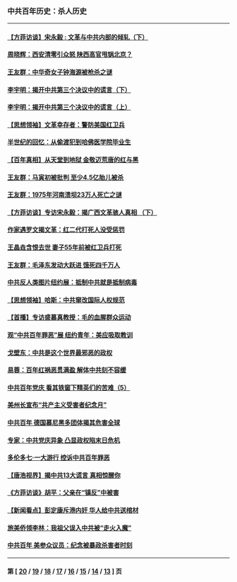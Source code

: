 ### 中共百年历史：杀人历史
---
#### [【方菲访谈】宋永毅 : 文革与中共内部的倾轧（下）](../../pages/nf1176106/n13486836.md?04270430) 
#### [周晓辉：西安清零引众怒 陕西高官甩锅北京？](../../pages/nf1176106/n13484627.md?04270430) 
#### [王友群：中华奇女子钟海源被枪杀之谜](../../pages/nf1176106/n13430555.md?04270430) 
#### [李宇明：揭开中共第三个决议中的谎言（下）](../../pages/nf1176106/n13389389.md?04270430) 
#### [李宇明：揭开中共第三个决议中的谎言（上）](../../pages/nf1176106/n13388697.md?04270430) 
#### [【思想领袖】文革幸存者：警防美国红卫兵](../../pages/nf1176106/n13339289.md?04270430) 
#### [半世纪的回忆：从偷渡犯到哈佛医学院毕业生](../../pages/nf1176106/n13345328.md?04270430) 
#### [【百年真相】从天堂到地狱 金敬迈荒唐的红与黑](../../pages/nf1176106/n13336995.md?04270430) 
#### [王友群：马寅初被批判 至少4.5亿胎儿被杀](../../pages/nf1176106/n13260313.md?04270430) 
#### [王友群：1975年河南溃坝23万人死亡之谜](../../pages/nf1176106/n13231576.md?04270430) 
#### [【方菲访谈】专访宋永毅：揭广西文革骇人真相 （下）](../../pages/nf1176106/n13209074.md?04270430) 
#### [作家遇罗文揭文革：红二代打死人没受惩罚](../../pages/nf1176106/n13205254.md?04270430) 
#### [王晶垚含恨去世 妻子55年前被红卫兵打死](../../pages/nf1176106/n13203590.md?04270430) 
#### [王友群：毛泽东发动大跃进 饿死四千万人](../../pages/nf1176106/n13177158.md?04270430) 
#### [中共反人类图片纽约展：抵制中共就是抵制病毒](../../pages/nf1176106/n13115371.md?04270430) 
#### [【思想领袖】哈斯：中共窜改国际人权规范](../../pages/nf1176106/n13053647.md?04270430) 
#### [【首播】专访盛慕真教授：毛的血腥群众运动](../../pages/nf1176106/n13091782.md?04270430) 
#### [观“中共百年罪恶”展 纽约青年：美应吸取教训](../../pages/nf1176106/n13085246.md?04270430) 
#### [戈壁东：中共是这个世界最邪恶的政权](../../pages/nf1176106/n13085641.md?04270430) 
#### [易蓉：百年红祸恶贯满盈 解体中共刻不容缓](../../pages/nf1176106/n13084455.md?04270430) 
#### [中共百年党庆 看其铁窗下精英们的苦难（5）](../../pages/nf1176106/n13076766.md?04270430) 
#### [美州长宣布“共产主义受害者纪念月”](../../pages/nf1176106/n13074024.md?04270430) 
#### [中共百年 德国慕尼黑多团体揭其危害全球](../../pages/nf1176106/n13068873.md?04270430) 
#### [专家：中共党庆异象 凸显政权陷末日危机](../../pages/nf1176106/n13067084.md?04270430) 
#### [多伦多七·一大游行 控诉中共百年罪恶](../../pages/nf1176106/n13062043.md?04270430) 
#### [【唐浩视界】揭中共13大谎言 真相惊醒你](../../pages/nf1176106/n13065208.md?04270430) 
#### [《方菲访谈》胡平：父亲在“镇反”中被害](../../pages/nf1176106/n13064114.md?04270430) 
#### [【新闻看点】彭定康斥港内奸 华人给中共送棺材](../../pages/nf1176106/n13064230.md?04270430) 
#### [旅美侨领李林：我祖父误入中共被“走火入魔”](../../pages/nf1176106/n13062777.md?04270430) 
#### [中共百年 美参众议员：纪念被暴政杀害者时刻](../../pages/nf1176106/n13063735.md?04270430) 

---
#### 第 [ [20](./20.md?04270430) / [19](./19.md?04270430) / [18](./18.md?04270430) / [17](./17.md?04270430) / [16](./16.md?04270430) / [15](./15.md?04270430) / [14](./14.md?04270430) / [13](./13.md?04270430) ] 页
